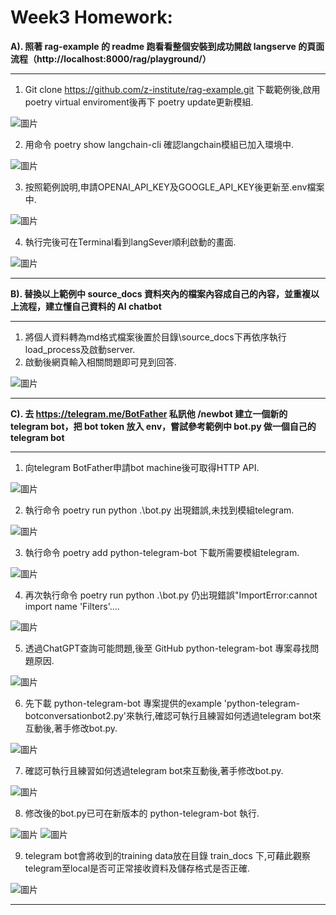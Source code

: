 # Week3 Homework:
**A). 照著 rag-example 的 readme 跑看看整個安裝到成功開啟 langserve 的頁面流程（http://localhost:8000/rag/playground/）**

---
1. Git clone https://github.com/z-institute/rag-example.git 下載範例後,啟用poetry virtual enviroment後再下 poetry update更新模組.

![圖片](images/1.png)

2. 用命令 poetry show langchain-cli 確認langchain模組已加入環境中.

![圖片](images/2.png)

3. 按照範例說明,申請OPENAI_API_KEY及GOOGLE_API_KEY後更新至.env檔案中.

![圖片](images/3.png)

4. 執行完後可在Terminal看到langSever順利啟動的畫面.

![圖片](images/4.png)

---
**B). 替換以上範例中 source_docs 資料夾內的檔案內容成自己的內容，並重複以上流程，建立懂自己資料的 AI chatbot**

---
1. 將個人資料轉為md格式檔案後置於目錄\source_docs下再依序執行load_process及啟動server.
2. 啟動後網頁輸入相關問題即可見到回答.

![圖片](images/5.png)

---

**C). 去 https://telegram.me/BotFather 私訊他 /newbot 建立一個新的 telegram bot，把 bot token 放入 env，嘗試參考範例中 bot.py 做一個自己的 telegram bot**

---
1. 向telegram BotFather申請bot machine後可取得HTTP API.

![圖片](images/10.png)

2. 執行命令 poetry run python .\bot.py 出現錯誤,未找到模組telegram.

![圖片](images/11.png)

3. 執行命令 poetry add python-telegram-bot 下載所需要模組telegram.

![圖片](images/12.png)

4. 再次執行命令 poetry run python .\bot.py 仍出現錯誤"ImportError:cannot import name 'Filters'....

![圖片](images/13.png)

5. 透過ChatGPT查詢可能問題,後至 GitHub python-telegram-bot 專案尋找問題原因.

![圖片](images/14.png)

6. 先下載 python-telegram-bot 專案提供的example 'python-telegram-botconversationbot2.py'來執行,確認可執行且練習如何透過telegram bot來互動後,著手修改bot.py.

![圖片](images/15.png)

7. 確認可執行且練習如何透過telegram bot來互動後,著手修改bot.py.

![圖片](images/16.png)

8. 修改後的bot.py已可在新版本的 python-telegram-bot 執行.

![圖片](images/17.png)
![圖片](images/18.png)

9. telegram bot會將收到的training data放在目錄 train_docs 下,可藉此觀察telegram至local是否可正常接收資料及儲存格式是否正確.

![圖片](images/19.png)

---
